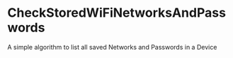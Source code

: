 # CheckStoredWiFiNetworksAndPasswords
A simple algorithm to list all saved Networks and Passwords in a Device
